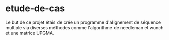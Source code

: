 # etude-de-cas

Le but de ce projet étais de crée un programme d'alignement de séquence multiple via diverses méthodes comme l'algorithme de needleman et wunch et une matrice UPGMA.
